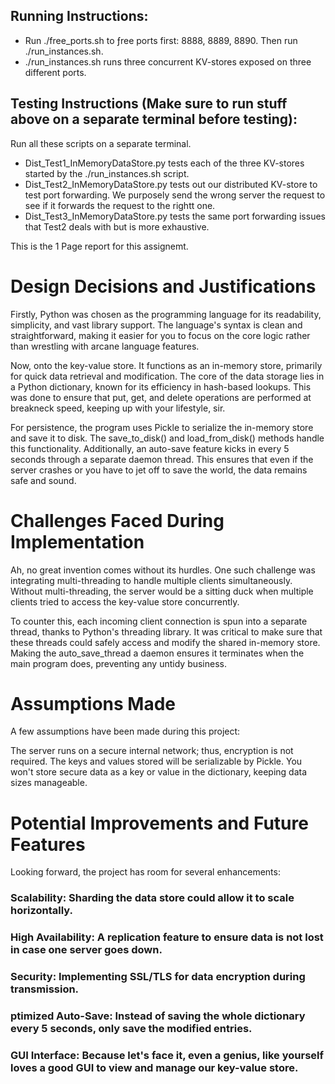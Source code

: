 ## Running Instructions: 

* Run ./free_ports.sh to ƒree ports first: 8888, 8889, 8890. Then run ./run_instances.sh.
* ./run_instances.sh runs three concurrent KV-stores exposed on three different ports. 

## Testing Instructions (Make sure to run stuff above on a separate terminal before testing): 

Run all these scripts on a separate terminal. 

* Dist_Test1_InMemoryDataStore.py tests each of the three KV-stores started by the ./run_instances.sh script. 
* Dist_Test2_InMemoryDataStore.py tests out our distributed KV-store to test port forwarding. We purposely send the wrong server the request to see if it forwards the request to the rightt one. 
* Dist_Test3_InMemoryDataStore.py tests the same port forwarding issues that Test2 deals with but is more exhaustive.

This is the 1 Page report for this assignemt.

# Design Decisions and Justifications
Firstly, Python was chosen as the programming language for its readability, simplicity, and vast library support. The language's syntax is clean and straightforward, making it easier for you to focus on the core logic rather than wrestling with arcane language features.

Now, onto the key-value store. It functions as an in-memory store, primarily for quick data retrieval and modification. The core of the data storage lies in a Python dictionary, known for its efficiency in hash-based lookups. This was done to ensure that put, get, and delete operations are performed at breakneck speed, keeping up with your lifestyle, sir.

For persistence, the program uses Pickle to serialize the in-memory store and save it to disk. The save_to_disk() and load_from_disk() methods handle this functionality. Additionally, an auto-save feature kicks in every 5 seconds through a separate daemon thread. This ensures that even if the server crashes or you have to jet off to save the world, the data remains safe and sound.

# Challenges Faced During Implementation
Ah, no great invention comes without its hurdles. One such challenge was integrating multi-threading to handle multiple clients simultaneously. Without multi-threading, the server would be a sitting duck when multiple clients tried to access the key-value store concurrently.

To counter this, each incoming client connection is spun into a separate thread, thanks to Python's threading library. It was critical to make sure that these threads could safely access and modify the shared in-memory store. Making the auto_save_thread a daemon ensures it terminates when the main program does, preventing any untidy business.

# Assumptions Made
A few assumptions have been made during this project:

The server runs on a secure internal network; thus, encryption is not required.
The keys and values stored will be serializable by Pickle.
You won't store secure data as a key or value in the dictionary, keeping data sizes manageable.

# Potential Improvements and Future Features
Looking forward, the project has room for several enhancements:

### Scalability: Sharding the data store could allow it to scale horizontally.
### High Availability: A replication feature to ensure data is not lost in case one server goes down.
### Security: Implementing SSL/TLS for data encryption during transmission.
### ptimized Auto-Save: Instead of saving the whole dictionary every 5 seconds, only save the modified entries.
### GUI Interface: Because let's face it, even a genius, like yourself loves a good GUI to view and manage our key-value store.